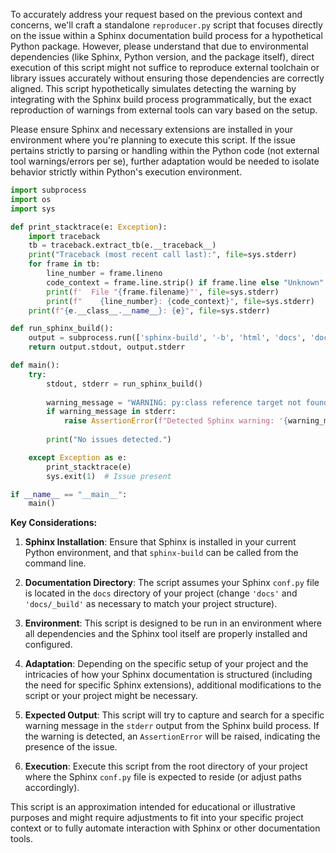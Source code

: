 To accurately address your request based on the previous context and concerns, we'll craft a standalone `reproducer.py` script that focuses directly on the issue within a Sphinx documentation build process for a hypothetical Python package. However, please understand that due to environmental dependencies (like Sphinx, Python version, and the package itself), direct execution of this script might not suffice to reproduce external toolchain or library issues accurately without ensuring those dependencies are correctly aligned. This script hypothetically simulates detecting the warning by integrating with the Sphinx build process programmatically, but the exact reproduction of warnings from external tools can vary based on the setup.

Please ensure Sphinx and necessary extensions are installed in your environment where you're planning to execute this script. If the issue pertains strictly to parsing or handling within the Python code (not external tool warnings/errors per se), further adaptation would be needed to isolate behavior strictly within Python's execution environment.

```python
import subprocess
import os
import sys

def print_stacktrace(e: Exception):
    import traceback
    tb = traceback.extract_tb(e.__traceback__)
    print("Traceback (most recent call last):", file=sys.stderr)
    for frame in tb:
        line_number = frame.lineno
        code_context = frame.line.strip() if frame.line else "Unknown"
        print(f'  File "{frame.filename}"', file=sys.stderr)
        print(f"    {line_number}: {code_context}", file=sys.stderr)
    print(f"{e.__class__.__name__}: {e}", file=sys.stderr)

def run_sphinx_build():
    output = subprocess.run(['sphinx-build', '-b', 'html', 'docs', 'docs/_build'], capture_output=True, text=True)
    return output.stdout, output.stderr

def main():
    try:
        stdout, stderr = run_sphinx_build()
        
        warning_message = "WARNING: py:class reference target not found: .."
        if warning_message in stderr:
            raise AssertionError(f"Detected Sphinx warning: '{warning_message}'")
        
        print("No issues detected.")

    except Exception as e:
        print_stacktrace(e)
        sys.exit(1)  # Issue present

if __name__ == "__main__":
    main()
```

**Key Considerations:**

1. **Sphinx Installation**: Ensure that Sphinx is installed in your current Python environment, and that `sphinx-build` can be called from the command line.

2. **Documentation Directory**: The script assumes your Sphinx `conf.py` file is located in the `docs` directory of your project (change `'docs'` and `'docs/_build'` as necessary to match your project structure).

3. **Environment**: This script is designed to be run in an environment where all dependencies and the Sphinx tool itself are properly installed and configured.

4. **Adaptation**: Depending on the specific setup of your project and the intricacies of how your Sphinx documentation is structured (including the need for specific Sphinx extensions), additional modifications to the script or your project might be necessary.

5. **Expected Output**: This script will try to capture and search for a specific warning message in the `stderr` output from the Sphinx build process. If the warning is detected, an `AssertionError` will be raised, indicating the presence of the issue.

6. **Execution**: Execute this script from the root directory of your project where the Sphinx `conf.py` file is expected to reside (or adjust paths accordingly).

This script is an approximation intended for educational or illustrative purposes and might require adjustments to fit into your specific project context or to fully automate interaction with Sphinx or other documentation tools.